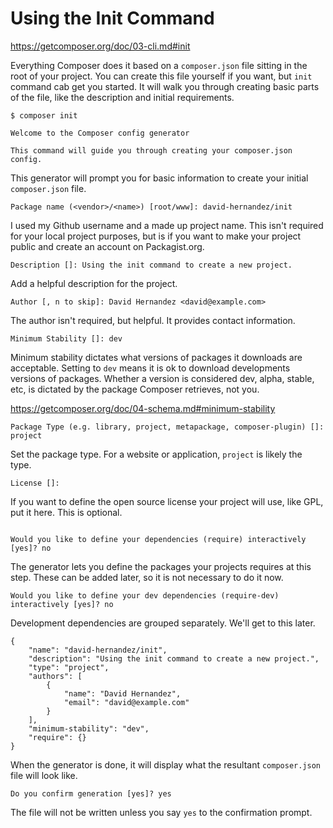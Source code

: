 # Using the Init Command

https://getcomposer.org/doc/03-cli.md#init

Everything Composer does it based on a `composer.json` file sitting in the root 
of your project. You can create this file yourself if you want, but `init` 
command cab get you started. It will walk you through creating basic parts of the 
file, like the description and initial requirements.

```$xslt
$ composer init
                                          
Welcome to the Composer config generator  
                                            
This command will guide you through creating your composer.json config.
```

This generator will prompt you for basic information to create your initial 
`composer.json` file.

```
Package name (<vendor>/<name>) [root/www]: david-hernandez/init
```

I used my Github username and a made up project name. This isn't required for
your local project purposes, but is if you want to make your project public and
create an account on Packagist.org.
        
```
Description []: Using the init command to create a new project.
```

Add a helpful description for the project.

```
Author [, n to skip]: David Hernandez <david@example.com>
```

The author isn't required, but helpful. It provides contact information.     

```
Minimum Stability []: dev
```

Minimum stability dictates what versions of packages it downloads are acceptable. 
Setting to `dev` means it is ok to download developments versions of packages. 
Whether a version is considered dev, alpha, stable, etc, is dictated by the package 
Composer retrieves, not you.

https://getcomposer.org/doc/04-schema.md#minimum-stability

```
Package Type (e.g. library, project, metapackage, composer-plugin) []: project
```

Set the package type. For a website or application, `project` is likely the type.

```
License []:
```

If you want to define the open source license your project will use, like GPL, 
put it here. This is optional. 

```Define your dependencies.

Would you like to define your dependencies (require) interactively [yes]? no
```

The generator lets you define the packages your projects requires at this step. These 
can be added later, so it is not necessary to do it now.

```
Would you like to define your dev dependencies (require-dev) interactively [yes]? no
```

Development dependencies are grouped separately. We'll get to this later.


```
{
    "name": "david-hernandez/init",
    "description": "Using the init command to create a new project.",
    "type": "project",
    "authors": [
        {
            "name": "David Hernandez",
            "email": "david@example.com"
        }
    ],
    "minimum-stability": "dev",
    "require": {}
}
```

When the generator is done, it will display what the resultant `composer.json` 
file will look like.

```
Do you confirm generation [yes]? yes
```

The file will not be written unless you say `yes` to the 
confirmation prompt.

